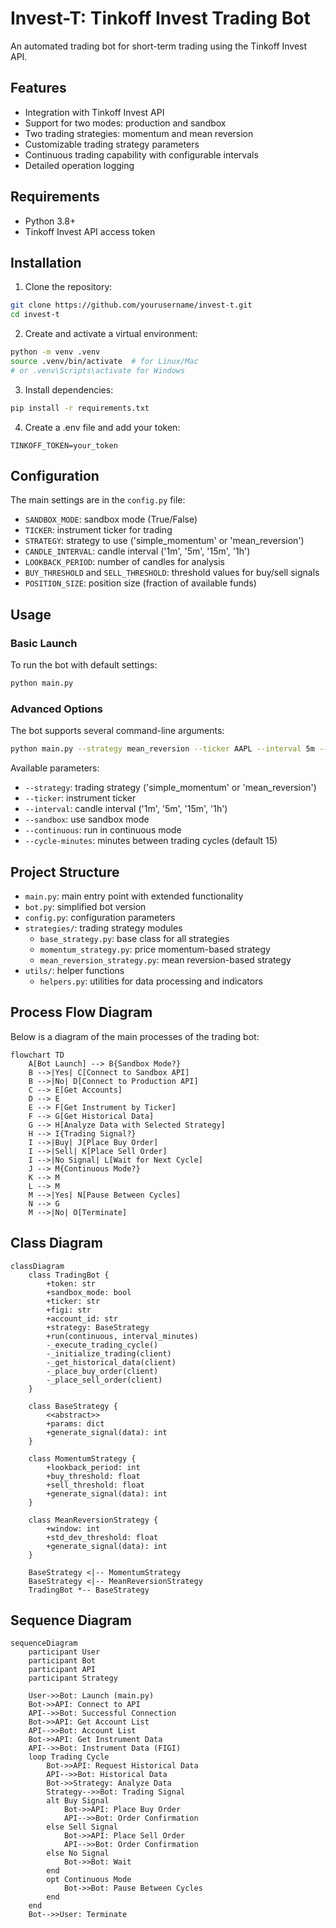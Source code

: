 # Invest-T: Tinkoff Invest Trading Bot

An automated trading bot for short-term trading using the Tinkoff Invest API.

## Features

- Integration with Tinkoff Invest API
- Support for two modes: production and sandbox
- Two trading strategies: momentum and mean reversion
- Customizable trading strategy parameters
- Continuous trading capability with configurable intervals
- Detailed operation logging

## Requirements

- Python 3.8+
- Tinkoff Invest API access token

## Installation

1. Clone the repository:
```bash
git clone https://github.com/yourusername/invest-t.git
cd invest-t
```

2. Create and activate a virtual environment:
```bash
python -m venv .venv
source .venv/bin/activate  # for Linux/Mac
# or .venv\Scripts\activate for Windows
```

3. Install dependencies:
```bash
pip install -r requirements.txt
```

4. Create a .env file and add your token:
```
TINKOFF_TOKEN=your_token
```

## Configuration

The main settings are in the `config.py` file:

- `SANDBOX_MODE`: sandbox mode (True/False)
- `TICKER`: instrument ticker for trading
- `STRATEGY`: strategy to use ('simple_momentum' or 'mean_reversion')
- `CANDLE_INTERVAL`: candle interval ('1m', '5m', '15m', '1h')
- `LOOKBACK_PERIOD`: number of candles for analysis
- `BUY_THRESHOLD` and `SELL_THRESHOLD`: threshold values for buy/sell signals
- `POSITION_SIZE`: position size (fraction of available funds)

## Usage

### Basic Launch

To run the bot with default settings:

```bash
python main.py
```

### Advanced Options

The bot supports several command-line arguments:

```bash
python main.py --strategy mean_reversion --ticker AAPL --interval 5m --sandbox --continuous --cycle-minutes 30
```

Available parameters:
- `--strategy`: trading strategy ('simple_momentum' or 'mean_reversion')
- `--ticker`: instrument ticker
- `--interval`: candle interval ('1m', '5m', '15m', '1h')
- `--sandbox`: use sandbox mode
- `--continuous`: run in continuous mode
- `--cycle-minutes`: minutes between trading cycles (default 15)

## Project Structure

- `main.py`: main entry point with extended functionality
- `bot.py`: simplified bot version
- `config.py`: configuration parameters
- `strategies/`: trading strategy modules
  - `base_strategy.py`: base class for all strategies
  - `momentum_strategy.py`: price momentum-based strategy
  - `mean_reversion_strategy.py`: mean reversion-based strategy
- `utils/`: helper functions
  - `helpers.py`: utilities for data processing and indicators

## Process Flow Diagram

Below is a diagram of the main processes of the trading bot:

```mermaid
flowchart TD
    A[Bot Launch] --> B{Sandbox Mode?}
    B -->|Yes| C[Connect to Sandbox API]
    B -->|No| D[Connect to Production API]
    C --> E[Get Accounts]
    D --> E
    E --> F[Get Instrument by Ticker]
    F --> G[Get Historical Data]
    G --> H[Analyze Data with Selected Strategy]
    H --> I{Trading Signal?}
    I -->|Buy| J[Place Buy Order]
    I -->|Sell| K[Place Sell Order]
    I -->|No Signal| L[Wait for Next Cycle]
    J --> M{Continuous Mode?}
    K --> M
    L --> M
    M -->|Yes| N[Pause Between Cycles]
    N --> G
    M -->|No| O[Terminate]
```

## Class Diagram

```mermaid
classDiagram
    class TradingBot {
        +token: str
        +sandbox_mode: bool
        +ticker: str
        +figi: str
        +account_id: str
        +strategy: BaseStrategy
        +run(continuous, interval_minutes)
        -_execute_trading_cycle()
        -_initialize_trading(client)
        -_get_historical_data(client)
        -_place_buy_order(client)
        -_place_sell_order(client)
    }
    
    class BaseStrategy {
        <<abstract>>
        +params: dict
        +generate_signal(data): int
    }
    
    class MomentumStrategy {
        +lookback_period: int
        +buy_threshold: float
        +sell_threshold: float
        +generate_signal(data): int
    }
    
    class MeanReversionStrategy {
        +window: int
        +std_dev_threshold: float
        +generate_signal(data): int
    }
    
    BaseStrategy <|-- MomentumStrategy
    BaseStrategy <|-- MeanReversionStrategy
    TradingBot *-- BaseStrategy
```

## Sequence Diagram

```mermaid
sequenceDiagram
    participant User
    participant Bot
    participant API
    participant Strategy
    
    User->>Bot: Launch (main.py)
    Bot->>API: Connect to API
    API-->>Bot: Successful Connection
    Bot->>API: Get Account List
    API-->>Bot: Account List
    Bot->>API: Get Instrument Data
    API-->>Bot: Instrument Data (FIGI)
    loop Trading Cycle
        Bot->>API: Request Historical Data
        API-->>Bot: Historical Data
        Bot->>Strategy: Analyze Data
        Strategy-->>Bot: Trading Signal
        alt Buy Signal
            Bot->>API: Place Buy Order
            API-->>Bot: Order Confirmation
        else Sell Signal
            Bot->>API: Place Sell Order
            API-->>Bot: Order Confirmation
        else No Signal
            Bot->>Bot: Wait
        end
        opt Continuous Mode
            Bot->>Bot: Pause Between Cycles
        end
    end
    Bot-->>User: Terminate
```
